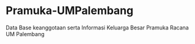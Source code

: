 # Pramuka-UMPalembang
Data Base keanggotaan serta Informasi Keluarga Besar Pramuka Racana UM Palembang
